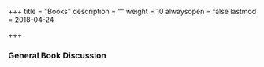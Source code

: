 +++
title = "Books"
description = ""
weight = 10
alwaysopen = false
lastmod = 2018-04-24

+++

### General Book Discussion